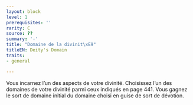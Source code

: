 ```yaml
---
layout: block
level: 1
prerequisites: ''
rarity: C
source: ??
summary: '-'
title: "Domaine de la divinit\xE9"
titleEN: Deity's Domain
traits:
- general

---
```


<p>Vous incarnez l’un des aspects de votre divinité. Choisissez l’un des domaines de votre divinité parmi ceux indiqués en page 441. Vous gagnez le sort de domaine initial du domaine choisi en guise de sort de dévotion.</p>